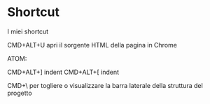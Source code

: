 # Shortcut
I miei shortcut

CMD+ALT+U apri il sorgente HTML della pagina in Chrome


ATOM:

CMD+ALT+] indent
CMD+ALT+[ indent


CMD+\ per togliere o visualizzare la barra laterale della struttura del progetto
